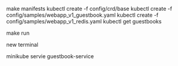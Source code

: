 make manifests
kubectl create -f config/crd/base
kubectl create -f config/samples/webapp_v1_guestbook.yaml
kubectl create -f config/samples/webapp_v1_redis.yaml
kubectl get guestbooks


make run 


new terminal 



minikube servie guestbook-service